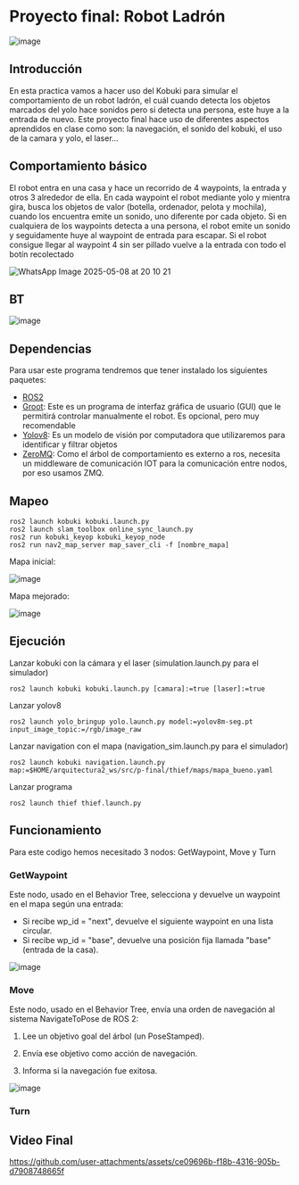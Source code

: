 # Proyecto final: Robot Ladrón

![image](https://github.com/user-attachments/assets/375b8c13-2f68-466f-80bd-9c7d6210fcd3)


## Introducción

En esta practica vamos a hacer uso del Kobuki para simular el comportamiento de un robot ladrón, el cuál cuando detecta los objetos marcados del yolo hace sonidos pero si detecta una persona, este huye a la entrada de nuevo.
Este proyecto final hace uso de diferentes aspectos aprendidos en clase como son: la navegación, el sonido del kobuki, el uso de la camara y yolo, el laser...

## Comportamiento básico

El robot entra en una casa y hace un recorrido de 4 waypoints, la entrada y otros 3 alrededor de ella. En cada waypoint el robot mediante yolo y mientra gira, busca los objetos de valor (botella, ordenador, pelota y mochila), cuando los encuentra emite un sonido, uno diferente por cada objeto. Si en cualquiera de los waypoints detecta a una persona, el robot emite un sonido y seguidamente huye al waypoint de entrada para escapar. Si el robot consigue llegar al waypoint 4 sin ser pillado vuelve a la entrada con todo el botín recolectado

![WhatsApp Image 2025-05-08 at 20 10 21](https://github.com/user-attachments/assets/af478300-70fb-411c-b90d-9c6f9710a410)

## BT

![image](https://github.com/user-attachments/assets/f28fb256-88b9-4562-8178-f75f98cf986c)


## Dependencias

Para usar este programa tendremos que tener instalado los siguientes paquetes:
- [ROS2](https://docs.ros.org/en/jazzy/)
- [Groot](https://github.com/BehaviorTree/Groot): Este es un programa de interfaz gráfica de usuario (GUI) que le permitirá controlar manualmente el robot. Es opcional, pero muy recomendable
- [Yolov8](https://github.com/mgonzs13/yolov8_ros): Es un modelo de visión por computadora que utilizaremos para identificar y filtrar objetos
- [ZeroMQ](https://zeromq.org): Como el árbol de comportamiento es externo a ros, necesita un middleware de comunicación IOT para la comunicación entre nodos, por eso usamos ZMQ.

## Mapeo

```shell
ros2 launch kobuki kobuki.launch.py
ros2 launch slam_toolbox online_sync_launch.py
ros2 run kobuki_keyop kobuki_keyop_node
ros2 run nav2_map_server map_saver_cli -f [nombre_mapa]
```

Mapa inicial:

![image](https://github.com/user-attachments/assets/db9a07fb-374b-4830-af08-14474c9f1ade)

Mapa mejorado:

![image](https://github.com/user-attachments/assets/c82bc5ed-8ab0-495a-8601-5b1fcce9dec6)



## Ejecución

Lanzar kobuki con la cámara y el laser (simulation.launch.py para el simulador)
```shell
ros2 launch kobuki kobuki.launch.py [camara]:=true [laser]:=true
```
Lanzar yolov8
```shell
ros2 launch yolo_bringup yolo.launch.py model:=yolov8m-seg.pt input_image_topic:=/rgb/image_raw
```
Lanzar navigation con el mapa (navigation_sim.launch.py para el simulador)
```shell
ros2 launch kobuki navigation.launch.py map:=$HOME/arquitectura2_ws/src/p-final/thief/maps/mapa_bueno.yaml
```
Lanzar programa
```shell
ros2 launch thief thief.launch.py
```

## Funcionamiento

Para este codigo hemos necesitado 3 nodos: GetWaypoint, Move y Turn

### GetWaypoint

Este nodo, usado en el Behavior Tree, selecciona y devuelve un waypoint en el mapa según una entrada:

  - Si recibe wp_id = "next", devuelve el siguiente waypoint en una lista circular.
  - Si recibe wp_id = "base", devuelve una posición fija llamada "base" (entrada de la casa).

![image](https://github.com/user-attachments/assets/6a2548f4-3ccd-4dc8-a7ef-6f5a75601b37)


### Move

Este nodo, usado en el Behavior Tree, envía una orden de navegación al sistema NavigateToPose de ROS 2:

 1. Lee un objetivo goal del árbol (un PoseStamped).

 2. Envía ese objetivo como acción de navegación.

 3. Informa si la navegación fue exitosa.

![image](https://github.com/user-attachments/assets/f1f9a84c-6a95-428c-ba94-9400e0c9d25a)


### Turn



## Video Final

https://github.com/user-attachments/assets/ce09696b-f18b-4316-905b-d7908748665f

